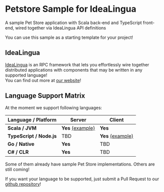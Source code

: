 Petstore Sample for IdeaLingua
==============================

A sample Pet Store application with Scala back-end and TypeScript front-end, wired together via IdeaLingua API definitions

You can use this sample as a starting template for your project!

IdeaLingua
----------

[IdeaLingua](https://github.com/pshirshov/izumi-r2) is an RPC framework that lets you effortlessly wire together distributed applications with components that may be written in any supported language!<br/>
You can find out more at [our website](https://github.com/pshirshov/izumi-r2)!

Language Support Matrix
-----------------------

At the moment we support following languages:

| Language / Platform | Server | Client  |
|-----------|----------------------------|----------------------------|
| **Scala / JVM**          | **Yes** [(example)](./servers/scala-jvm-server) | **Yes** |
| **TypeScript / Node.js** | TBD     | **Yes** [(example)](./clients/typescript-node-client) |
| **Go / Native**          | **Yes** | TBD |
| **C# / CLR**             | **Yes** | TBD |

Some of them already have sample Pet Store implementations. Others are still coming!

If you want your language to be supported, just submit a Pull Request to our [github repository](https://github.com/pshirshov/izumi-r2)!
